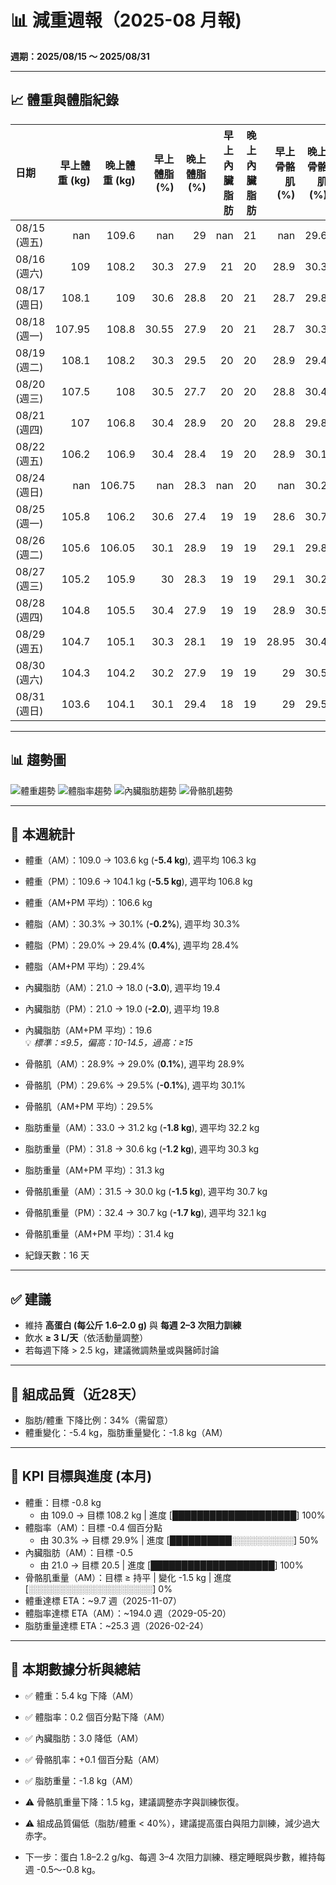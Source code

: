 # 📊 減重週報（2025-08 月報)

**週期：2025/08/15 ～ 2025/08/31**  

---

## 📈 體重與體脂紀錄

| 日期         |   早上體重 (kg) |   晚上體重 (kg) |   早上體脂 (%) |   晚上體脂 (%) |   早上內臟脂肪 |   晚上內臟脂肪 |   早上骨骼肌 (%) |   晚上骨骼肌 (%) |
|:-------------|----------------:|----------------:|---------------:|---------------:|---------------:|---------------:|-----------------:|-----------------:|
| 08/15 (週五) |          nan    |          109.6  |         nan    |           29   |            nan |             21 |           nan    |             29.6 |
| 08/16 (週六) |          109    |          108.2  |          30.3  |           27.9 |             21 |             20 |            28.9  |             30.3 |
| 08/17 (週日) |          108.1  |          109    |          30.6  |           28.8 |             20 |             21 |            28.7  |             29.8 |
| 08/18 (週一) |          107.95 |          108.8  |          30.55 |           27.9 |             20 |             21 |            28.7  |             30.3 |
| 08/19 (週二) |          108.1  |          108.2  |          30.3  |           29.5 |             20 |             20 |            28.9  |             29.4 |
| 08/20 (週三) |          107.5  |          108    |          30.5  |           27.7 |             20 |             20 |            28.8  |             30.4 |
| 08/21 (週四) |          107    |          106.8  |          30.4  |           28.9 |             20 |             20 |            28.8  |             29.8 |
| 08/22 (週五) |          106.2  |          106.9  |          30.4  |           28.4 |             19 |             20 |            28.9  |             30.1 |
| 08/24 (週日) |          nan    |          106.75 |         nan    |           28.3 |            nan |             20 |           nan    |             30.2 |
| 08/25 (週一) |          105.8  |          106.2  |          30.6  |           27.4 |             19 |             19 |            28.6  |             30.7 |
| 08/26 (週二) |          105.6  |          106.05 |          30.1  |           28.9 |             19 |             19 |            29.1  |             29.8 |
| 08/27 (週三) |          105.2  |          105.9  |          30    |           28.3 |             19 |             19 |            29.1  |             30.2 |
| 08/28 (週四) |          104.8  |          105.5  |          30.4  |           27.9 |             19 |             19 |            28.9  |             30.5 |
| 08/29 (週五) |          104.7  |          105.1  |          30.3  |           28.1 |             19 |             19 |            28.95 |             30.4 |
| 08/30 (週六) |          104.3  |          104.2  |          30.2  |           27.9 |             19 |             19 |            29    |             30.5 |
| 08/31 (週日) |          103.6  |          104.1  |          30.1  |           29.4 |             18 |             19 |            29    |             29.5 |

---

## 📊 趨勢圖

![體重趨勢](2025-08_weight_trend.png)
![體脂率趨勢](2025-08_bodyfat_trend.png)
![內臟脂肪趨勢](2025-08_visceral_fat_trend.png)
![骨骼肌趨勢](2025-08_muscle_trend.png)

---

## 📌 本週統計

- 體重（AM）：109.0 → 103.6 kg  (**-5.4 kg**), 週平均 106.3 kg  
- 體重（PM）：109.6 → 104.1 kg  (**-5.5 kg**), 週平均 106.8 kg  
- 體重（AM+PM 平均）：106.6 kg  

- 體脂（AM）：30.3% → 30.1%  (**-0.2%**), 週平均 30.3%  
- 體脂（PM）：29.0% → 29.4%  (**0.4%**), 週平均 28.4%  
- 體脂（AM+PM 平均）：29.4%  

- 內臟脂肪（AM）：21.0 → 18.0  (**-3.0**), 週平均 19.4  
- 內臟脂肪（PM）：21.0 → 19.0  (**-2.0**), 週平均 19.8  
- 內臟脂肪（AM+PM 平均）：19.6  
  💡 *標準：≤9.5，偏高：10-14.5，過高：≥15*  

- 骨骼肌（AM）：28.9% → 29.0%  (**0.1%**), 週平均 28.9%  
- 骨骼肌（PM）：29.6% → 29.5%  (**-0.1%**), 週平均 30.1%  
- 骨骼肌（AM+PM 平均）：29.5%  

- 脂肪重量（AM）：33.0 → 31.2 kg  (**-1.8 kg**), 週平均 32.2 kg  
- 脂肪重量（PM）：31.8 → 30.6 kg  (**-1.2 kg**), 週平均 30.3 kg  
- 脂肪重量（AM+PM 平均）：31.3 kg  

- 骨骼肌重量（AM）：31.5 → 30.0 kg  (**-1.5 kg**), 週平均 30.7 kg  
- 骨骼肌重量（PM）：32.4 → 30.7 kg  (**-1.7 kg**), 週平均 32.1 kg  
- 骨骼肌重量（AM+PM 平均）：31.4 kg  

- 紀錄天數：16 天

---

## ✅ 建議
- 維持 **高蛋白 (每公斤 1.6–2.0 g)** 與 **每週 2–3 次阻力訓練**  
- 飲水 **≥ 3 L/天**（依活動量調整）  
- 若每週下降 > 2.5 kg，建議微調熱量或與醫師討論  

---

## 🧪 組成品質（近28天）

- 脂肪/體重 下降比例：34%（需留意）  
- 體重變化：-5.4 kg，脂肪重量變化：-1.8 kg（AM）  

---

## 🎯 KPI 目標與進度 (本月)

- 體重：目標 -0.8 kg  
  - 由 109.0 → 目標 108.2 kg  | 進度 [████████████████████] 100%  
- 體脂率（AM）：目標 -0.4 個百分點  
  - 由 30.3% → 目標 29.9%  | 進度 [██████████░░░░░░░░░░] 50%  
- 內臟脂肪（AM）：目標 -0.5  
  - 由 21.0 → 目標 20.5  | 進度 [████████████████████] 100%  
- 骨骼肌重量（AM）：目標 ≥ 持平  | 變化 -1.5 kg  | 進度 [░░░░░░░░░░░░░░░░░░░░] 0%  
- 體重達標 ETA：~9.7 週（2025-11-07）  
- 體脂率達標 ETA（AM）：~194.0 週（2029-05-20）  
- 脂肪重量達標 ETA：~25.3 週（2026-02-24）  

---

## 🧠 本期數據分析與總結

- ✅ 體重：5.4 kg 下降（AM）
- ✅ 體脂率：0.2 個百分點下降（AM）
- ✅ 內臟脂肪：3.0 降低（AM）
- ✅ 骨骼肌率：+0.1 個百分點（AM）
- ✅ 脂肪重量：-1.8 kg（AM）
- ⚠️ 骨骼肌重量下降：1.5 kg，建議調整赤字與訓練恢復。
- ⚠️ 組成品質偏低（脂肪/體重 < 40%），建議提高蛋白與阻力訓練，減少過大赤字。

- 下一步：蛋白 1.8–2.2 g/kg、每週 3–4 次阻力訓練、穩定睡眠與步數，維持每週 -0.5～-0.8 kg。
